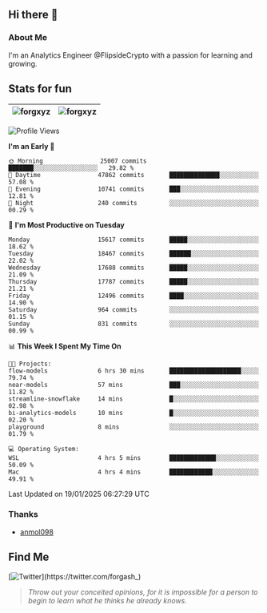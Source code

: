 ## Hi there 👋

### About Me

I'm an Analytics Engineer @FlipsideCrypto with a passion for learning and growing.
  
## Stats for fun

| <img align="center" src="https://github-readme-streak-stats.herokuapp.com/?user=forgxyz&theme=tokyonight" alt="forgxyz" /> | <img align="center" src="https://github-readme-stats.vercel.app/api?username=forgxyz&theme=tokyonight&show_icons=true" alt="forgxyz" /> |
| ------------- |------------- |


<!--START_SECTION:waka-->
![Profile Views](http://img.shields.io/badge/Profile%20Views-0-blue)

**I'm an Early 🐤** 

```text
🌞 Morning                25007 commits       ███████░░░░░░░░░░░░░░░░░░   29.82 % 
🌆 Daytime                47862 commits       ██████████████░░░░░░░░░░░   57.08 % 
🌃 Evening                10741 commits       ███░░░░░░░░░░░░░░░░░░░░░░   12.81 % 
🌙 Night                  240 commits         ░░░░░░░░░░░░░░░░░░░░░░░░░   00.29 % 
```
📅 **I'm Most Productive on Tuesday** 

```text
Monday                   15617 commits       █████░░░░░░░░░░░░░░░░░░░░   18.62 % 
Tuesday                  18467 commits       ██████░░░░░░░░░░░░░░░░░░░   22.02 % 
Wednesday                17688 commits       █████░░░░░░░░░░░░░░░░░░░░   21.09 % 
Thursday                 17787 commits       █████░░░░░░░░░░░░░░░░░░░░   21.21 % 
Friday                   12496 commits       ████░░░░░░░░░░░░░░░░░░░░░   14.90 % 
Saturday                 964 commits         ░░░░░░░░░░░░░░░░░░░░░░░░░   01.15 % 
Sunday                   831 commits         ░░░░░░░░░░░░░░░░░░░░░░░░░   00.99 % 
```


📊 **This Week I Spent My Time On** 

```text
🐱‍💻 Projects: 
flow-models              6 hrs 30 mins       ████████████████████░░░░░   79.74 % 
near-models              57 mins             ███░░░░░░░░░░░░░░░░░░░░░░   11.82 % 
streamline-snowflake     14 mins             █░░░░░░░░░░░░░░░░░░░░░░░░   02.98 % 
bi-analytics-models      10 mins             █░░░░░░░░░░░░░░░░░░░░░░░░   02.20 % 
playground               8 mins              ░░░░░░░░░░░░░░░░░░░░░░░░░   01.79 % 

💻 Operating System: 
WSL                      4 hrs 5 mins        █████████████░░░░░░░░░░░░   50.09 % 
Mac                      4 hrs 4 mins        ████████████░░░░░░░░░░░░░   49.91 % 
```


 Last Updated on 19/01/2025 06:27:29 UTC
<!--END_SECTION:waka-->

### Thanks
 - [anmol098](https://github.com/anmol098/waka-readme-stats/)
  
## Find Me
[![Twitter](https://img.shields.io/twitter/url/https/twitter.com/forgash_.svg?style=social&label=Follow%20%40forgash_)](https://twitter.com/forgash_)


> *Throw out your conceited opinions, for it is impossible for a person to begin to learn what he thinks he already knows.* 

